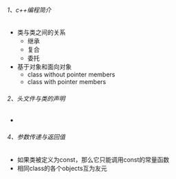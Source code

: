 ###### 1、c++编程简介

- 类与类之间的关系
  - 继承
  - 复合
  - 委托
- 基于对象和面向对象
  - class without pointer members
  - class with pointer members



###### 2、头文件与类的声明

- 



###### 4、参数传递与返回值

- 如果类被定义为const，那么它只能调用const的常量函数
- 相同class的各个objects互为友元